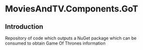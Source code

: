 # MoviesAndTV.Components.GoT

## Introduction ##
Repository of code which outputs a NuGet package which can be consumed to obtain Game Of Thrones information
